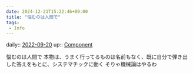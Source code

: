 ```yaml
---
date: 2024-12-21T15:22:46+09:00
title: "悩むのは人間で"
tags:
 - Info
---
```


daily:: [2022-09-20](Daily_Note/2022-09-20.md)
up:: [Component](Bar/Novel/Chaos/Component.md)

悩むのは人間で
本物は、うまく行ってるものは名前もなく、既に自分で弾き出した答えをもとに、システマチックに動く
そりゃ機械論はやるわ